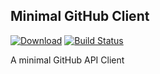## Minimal GitHub Client
[![Download](https://api.bintray.com/packages/shibme/maven/minimal-github-client/images/download.svg)](https://bintray.com/shibme/maven/minimal-github-client/_latestVersion)
[![Build Status](https://gitlab.com/shibme/minimal-github-client/badges/master/pipeline.svg)](https://gitlab.com/shibme/minimal-github-client/pipelines)

A minimal GitHub API Client